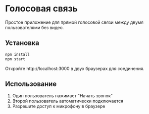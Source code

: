 # Голосовая связь

Простое приложение для прямой голосовой связи между двумя пользователями без видео.

## Установка

```bash
npm install
npm start
```

Откройте http://localhost:3000 в двух браузерах для соединения.

## Использование

1. Один пользователь нажимает "Начать звонок"
2. Второй пользователь автоматически подключается
3. Разрешите доступ к микрофону в браузере